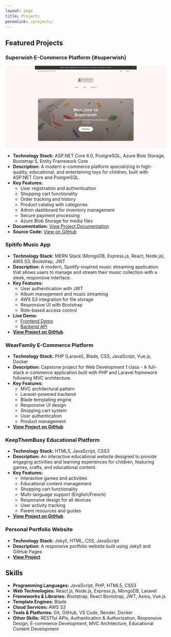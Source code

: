 ```yaml
---
layout: page
title: Projects
permalink: /projects/
---
```


## Featured Projects

### Superwish E-Commerce Platform {#superwish}
![Superwish Homepage](https://raw.githubusercontent.com/xuanwgit/PersonalPortfolioWeb/master/assets/images/superwish-homepage.jpg)
- **Technology Stack:** ASP.NET Core 6.0, PostgreSQL, Azure Blob Storage, Bootstrap 5, Entity Framework Core
- **Description:** A modern e-commerce platform specializing in high-quality, educational, and entertaining toys for children, built with ASP.NET Core and PostgreSQL.
- **Key Features:**
  - User registration and authentication
  - Shopping cart functionality
  - Order tracking and history
  - Product catalog with categories
  - Admin dashboard for inventory management
  - Secure payment processing
  - Azure Blob Storage for media files
- **Documentation:** [View Project Documentation](https://xuanwgit.github.io/Superwish_FSD04_AppDevII_ASP.NET_Project/)
- **Source Code:** [View on GitHub](https://github.com/xuanwgit/Superwish_FSD04_AppDevII_ASP.NET_Project)

### Spitifo Music App
- **Technology Stack:** MERN Stack (MongoDB, Express.js, React, Node.js), AWS S3, Bootstrap, JWT
- **Description:** A modern, Spotify-inspired music streaming application that allows users to manage and stream their music collection with a sleek, responsive interface.
- **Key Features:**
  - User authentication with JWT
  - Album management and music streaming
  - AWS S3 integration for file storage
  - Responsive UI with Bootstrap
  - Role-based access control
- **Live Demo:** 
  - [Frontend Demo](https://xuanwgit.github.io/Spitifo-Music-App-React)
  - [Backend API](https://spitifo-backend.onrender.com)
- **[View Project on GitHub](https://github.com/xuanwgit/Spitifo-Music-App-React)**

### WearFamily E-Commerce Platform
- **Technology Stack:** PHP (Laravel), Blade, CSS, JavaScript, Vue.js, Docker
- **Description:** Capstone project for Web Development 1 class - A full-stack e-commerce application built with PHP and Laravel framework following MVC architecture.
- **Key Features:**
  - MVC architectural pattern
  - Laravel-powered backend
  - Blade templating engine
  - Responsive UI design
  - Shopping cart system
  - User authentication
  - Product management
- **[View Project on GitHub](https://github.com/xuanwgit/FSD03_WebDev1_WearFamily_JSD)**

### KeepThemBusy Educational Platform
- **Technology Stack:** HTML5, JavaScript, CSS3
- **Description:** An interactive educational website designed to provide engaging activities and learning experiences for children, featuring games, crafts, and educational content.
- **Key Features:**
  - Interactive games and activities
  - Educational content management
  - Shopping cart functionality
  - Multi-language support (English/French)
  - Responsive design for all devices
  - User activity tracking
  - Parent resources and guides
- **[View Project on GitHub](https://github.com/xuanwgit/KeepThemBusy_DDWY)**

### Personal Portfolio Website
- **Technology Stack:** Jekyll, HTML, CSS, JavaScript
- **Description:** A responsive portfolio website built using Jekyll and GitHub Pages
- **[View Project](https://github.com/xuanwgit/PersonalPortfolioWeb)**

## Skills

- **Programming Languages:** JavaScript, PHP, HTML5, CSS3
- **Web Technologies:** React.js, Node.js, Express.js, MongoDB, Laravel
- **Frameworks & Libraries:** Bootstrap, React Bootstrap, JWT, Axios, Vue.js
- **Template Engines:** Blade
- **Cloud Services:** AWS S3
- **Tools & Platforms:** Git, GitHub, VS Code, Render, Docker
- **Other Skills:** RESTful APIs, Authentication & Authorization, Responsive Design, E-commerce Development, MVC Architecture, Educational Content Development 